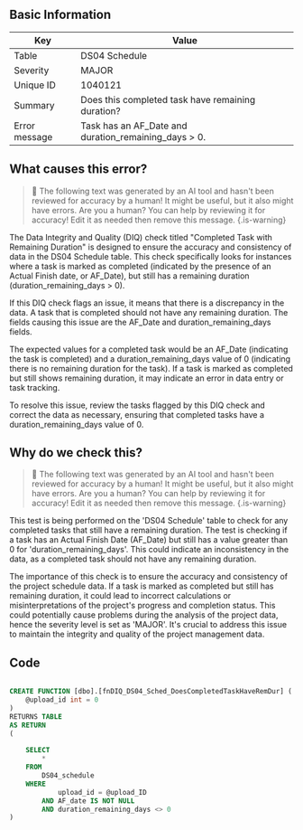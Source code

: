 ## Basic Information
| Key         | Value          |
|-------------|----------------|
| Table       | DS04 Schedule |
| Severity    | MAJOR |
| Unique ID   | 1040121   |
| Summary     | Does this completed task have remaining duration? |
| Error message | Task has an AF_Date and duration_remaining_days > 0. |

## What causes this error?

> :robot: The following text was generated by an AI tool and hasn't been reviewed for accuracy by a human! It might be useful, but it also might have errors. Are you a human? You can help by reviewing it for accuracy! Edit it as needed then remove this message.
{.is-warning}

The Data Integrity and Quality (DIQ) check titled "Completed Task with Remaining Duration" is designed to ensure the accuracy and consistency of data in the DS04 Schedule table. This check specifically looks for instances where a task is marked as completed (indicated by the presence of an Actual Finish date, or AF_Date), but still has a remaining duration (duration_remaining_days > 0).

If this DIQ check flags an issue, it means that there is a discrepancy in the data. A task that is completed should not have any remaining duration. The fields causing this issue are the AF_Date and duration_remaining_days fields. 

The expected values for a completed task would be an AF_Date (indicating the task is completed) and a duration_remaining_days value of 0 (indicating there is no remaining duration for the task). If a task is marked as completed but still shows remaining duration, it may indicate an error in data entry or task tracking. 

To resolve this issue, review the tasks flagged by this DIQ check and correct the data as necessary, ensuring that completed tasks have a duration_remaining_days value of 0.
## Why do we check this?

> :robot: The following text was generated by an AI tool and hasn't been reviewed for accuracy by a human! It might be useful, but it also might have errors. Are you a human? You can help by reviewing it for accuracy! Edit it as needed then remove this message.
{.is-warning}

This test is being performed on the 'DS04 Schedule' table to check for any completed tasks that still have a remaining duration. The test is checking if a task has an Actual Finish Date (AF_Date) but still has a value greater than 0 for 'duration_remaining_days'. This could indicate an inconsistency in the data, as a completed task should not have any remaining duration.

The importance of this check is to ensure the accuracy and consistency of the project schedule data. If a task is marked as completed but still has remaining duration, it could lead to incorrect calculations or misinterpretations of the project's progress and completion status. This could potentially cause problems during the analysis of the project data, hence the severity level is set as 'MAJOR'. It's crucial to address this issue to maintain the integrity and quality of the project management data.
## Code

```sql

CREATE FUNCTION [dbo].[fnDIQ_DS04_Sched_DoesCompletedTaskHaveRemDur] (
	@upload_id int = 0
)
RETURNS TABLE
AS RETURN
(
	
	SELECT
		*
	FROM
		DS04_schedule
	WHERE
			upload_id = @upload_ID
		AND AF_date IS NOT NULL
		AND duration_remaining_days <> 0
)
```
